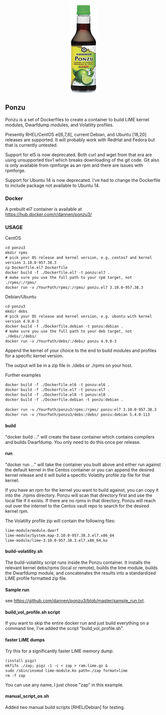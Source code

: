 <center><img src="ponzu.jpg"></center>

## Ponzu

Ponzu is a set of Dockerfiles to create a container to build LiME kernel modules, Dwarfdump modules, and Volatilty profiles.

Presently RHEL/CentOS el[6,7,8], current Debian, and Ubuntu [18,20] releases are supported.
It will probably work with RedHat and Fedora but that is currently untested.

Support for el5 is now deprecated. Both curl and wget from that era are using unsupported tlsv1 which breaks downloading
of the git code. Git also is only available from rpmforge as an rpm and there are issues with rpmforge.

Support for Ubuntu 14 is now deprecated.  I've had to change the Dockerfile to include package not available to Ubuntu 14.


### Docker

A prebuilt el7 container is available at https://hub.docker.com/r/dannen/ponzu3/

### USAGE

CentOS
```
cd ponzu3
mkdir rpms
# pick your OS release and kernel version, e.g. centos7 and kernel version 3.10.0-957.38.3
cp Dockerfile.el7 Dockerfile
docker build -f ./Dockerfile.el7 -t ponzu:el7 .
# make sure you use the full path to your rpm target, not ./rpms/:/rpms/
docker run -v /YourPath/rpms/:/rpms/ ponzu.el7 3.10.0-957.38.3
```

Debian/Ubuntu
```
cd ponzu3
mkdir debs
# pick your OS release and kernel version, e.g. ubuntu with kernel version 4.9.0-3
docker build -f ./Dockerfile.debian -t ponzu:debian .
# make sure you use the full path to your deb target, not ./debs/:/debs/
docker run -v /YourPath/debs/:/debs/ ponzu 4.9.0-3
```


Append the kernel of your choice to the end to build modules and profiles for a specific kernel version.

The output will be in a zip file in ./debs or ./rpms on your host.


Further examples
```
docker build -f ./Dockerfile.el6 -t ponzu:el6 .
docker build -f ./Dockerfile.el7 -t ponzu:el7 .
docker build -f ./Dockerfile.el8 -t ponzu:el8 .
docker build -f ./Dockerfile.debian -t ponzu:debian .

docker run -v /YourPath/ponzu3/rpms:/rpms/ ponzu:el7 3.10.0-957.38.3
docker run -v /YourPath/ponzu3/debs:/debs/ ponzu:debian 5.4.0-113
```

#### build
"docker build ..." will create the base container which contains compilers and builds Dwarfdump.  You only need to do this once per release.

#### run
"docker run ..." will take the container you built above and either run against the default kernel in the Centos container or you can append the desired kernel release and it will build a specific Volatilty profile zip file for that kernel.

If you have an rpm for the kernel you want to build against, you can copy it into the ./rpms directory.  Ponzu will scan that directory first and use the local file if it exists.  If there are no rpms in that directory, Ponzu will reach out over the internet to the Centos vault repo to search for the desired kernel rpm.


The Volatilty profile zip will contain the following files:

```
lime-module/module.dwarf
lime-module/System.map-3.10.0-957.38.3.el7.x86_64
lime-module/lime-3.10.0-957.38.3.el7.x86_64.ko
```

#### build-volatility.sh

The build-volatility script runs inside the Ponzu container.  It installs the relevant kernel debs/rpms (local or remote), builds the lime module, builds the Dwarfdump module, and concatenates the results into a standardized LiME profile formatted zip file.



#### Sample run

see https://github.com/dannen/ponzu3/blob/master/sample_run.txt.


#### build_vol_profile.sh script

If you want to skip the entire docker run and just build everything on a command line, I've added the script "build_vol_profile.sh".

#### faster LiME dumps

Try this for a significantly faster LiME memory dump.

```
(install pigz)
mkfifo ./zap; pigz -1 -c < zap > ram.lime.gz &
sudo /sbin/insmod lime-module.ko path=./zap format=lime
rm -f zap
```

You can use any name, I just chose "zap" in this example.

#### manual_script_os.sh

Added two manual build scripts [RHEL/Debian] for testing.
